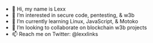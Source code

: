 - 👋 Hi, my name is Lexx
- 👀 I’m interested in secure code, pentesting, & w3b 
- 🌱 I’m currently learning Linux, JavaScript, & Motoko
- 💞️ I’m looking to collaborate on blockchain w3b projects
- 📫 Reach me on Twitter: @lexxlinks

<!---
Lexxlinks/Lexxlinks is a ✨ special ✨ repository because its `README.md` (this file) appears on your GitHub profile.
You can click the Preview link to take a look at your changes.
--->
